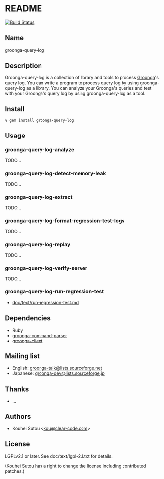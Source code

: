 # README

[![Build Status](https://travis-ci.org/groonga/groonga-query-log.png?branch=master)](https://travis-ci.org/groonga/groonga-query-log)

## Name

groonga-query-log

## Description

Groonga-query-log is a collection of library and tools to process
[Groonga](http://groonga.org/)'s query log. You can write a program to
process query log by using groonga-query-log as a library. You can
analyze your Groonga's queries and test with your Groonga's query log
by using groonga-query-log as a tool.

## Install

    % gem install groonga-query-log

## Usage

### groonga-query-log-analyze

TODO...

### groonga-query-log-detect-memory-leak

TODO...

### groonga-query-log-extract

TODO...

### groonga-query-log-format-regression-test-logs

TODO...

### groonga-query-log-replay

TODO...

### groonga-query-log-verify-server

TODO...

### groonga-query-log-run-regression-test

  * [doc/text/run-regression-test.md](doc/text/run-regression-test.md)

## Dependencies

  * Ruby
  * [groonga-command-parser](http://rubygems.org/gems/groonga-command-parser)
  * [groonga-client](http://rubygems.org/gems/groonga-client)

## Mailing list

  * English: [groonga-talk@lists.sourceforge.net](https://lists.sourceforge.net/lists/listinfo/groonga-talk)
  * Japanese: [groonga-dev@lists.sourceforge.jp](http://lists.sourceforge.jp/mailman/listinfo/groonga-dev)

## Thanks

  * ...

## Authors

  * Kouhei Sutou \<kou@clear-code.com\>

## License

LGPLv2.1 or later. See doc/text/lgpl-2.1.txt for details.

(Kouhei Sutou has a right to change the license including contributed
patches.)
